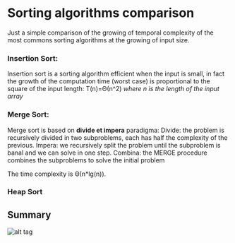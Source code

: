 # Sorting algorithms comparison

Just a simple comparison of the growing of temporal complexity of the most commons sorting algorithms at the growing of input size.

### Insertion Sort:

Insertion sort is a sorting algorithm efficient when the input is small, in fact the growth of the computation time (worst case) is proportional to the square of the input length: T(n)=Θ(n^2) *where n is the length of the input array*

### Merge Sort:

Merge sort is based on **divide et impera** paradigma: 
Divide: the problem is recursively divided in two subproblems, each has half the complexity of the previous.
Impera: we recursively split the problem until the subproblem is banal and we can solve in one step.
Combina: the MERGE procedure combines the subproblems to solve the initial problem

The time complexity is Θ(n*lg(n)).

### Heap Sort

## Summary

![alt tag](https://raw.githubusercontent.com/davide94/sorting_algorithms_comparison/master/comparison.png)
